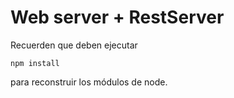 # Web server + RestServer

Recuerden que deben ejecutar

``` npm install ``` 

para reconstruir los módulos de node.